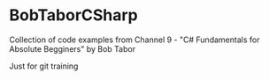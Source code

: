 # BobTaborCSharp
Collection of code examples from Channel 9 - "C# Fundamentals for Absolute Begginers" by Bob Tabor

Just for git training
